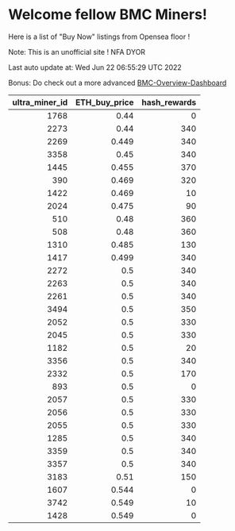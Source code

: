 # Welcome fellow BMC Miners!
Here is a list of "Buy Now" listings from Opensea floor !

Note: This is an unofficial site ! NFA DYOR

Last auto update at: Wed Jun 22 06:55:29 UTC 2022

Bonus: Do check out a more advanced [BMC-Overview-Dashboard](https://dune.com/defifunk/BMC-Overview-Dashboard)


|   ultra_miner_id |   ETH_buy_price |   hash_rewards |
|-----------------:|----------------:|---------------:|
|             1768 |           0.44  |              0 |
|             2273 |           0.44  |            340 |
|             2269 |           0.449 |            340 |
|             3358 |           0.45  |            340 |
|             1445 |           0.455 |            370 |
|              390 |           0.469 |            320 |
|             1422 |           0.469 |             10 |
|             2024 |           0.475 |             90 |
|              510 |           0.48  |            360 |
|              508 |           0.48  |            360 |
|             1310 |           0.485 |            130 |
|             1417 |           0.499 |            340 |
|             2272 |           0.5   |            340 |
|             2263 |           0.5   |            340 |
|             2261 |           0.5   |            340 |
|             3494 |           0.5   |            350 |
|             2052 |           0.5   |            330 |
|             2045 |           0.5   |            330 |
|             1182 |           0.5   |             20 |
|             3356 |           0.5   |            340 |
|             2332 |           0.5   |            170 |
|              893 |           0.5   |              0 |
|             2057 |           0.5   |            330 |
|             2056 |           0.5   |            330 |
|             2055 |           0.5   |            330 |
|             1285 |           0.5   |            340 |
|             3359 |           0.5   |            340 |
|             3357 |           0.5   |            340 |
|             3183 |           0.51  |            150 |
|             1607 |           0.544 |              0 |
|             3742 |           0.549 |             10 |
|             1428 |           0.549 |              0 |